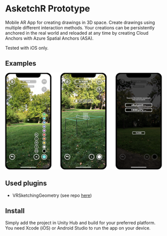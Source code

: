 # AsketchR Prototype

Mobile AR App for creating drawings in 3D space. Create drawings using multiple different interaction methods. 
Your creations can be persistently anchored in the real world and reloaded at any time by creating Cloud Anchors with Azure Spatial Anchors (ASA).

Tested with iOS only.

## Examples

![Examples](examples.png)


## Used plugins

- VRSketchingGeometry (see repo [here](https://github.com/tterpi/VRSketchingGeometry))


## Install

Simply add the project in Unity Hub and build for your preferred platform. You need Xcode (iOS) or Android Studio to run the app on your device.
